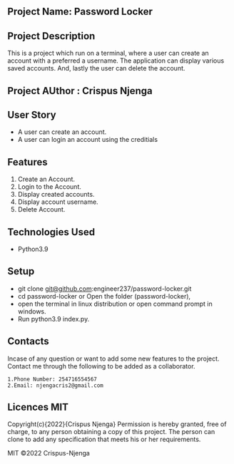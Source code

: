 ## Project Name: Password Locker
## Project Description
This is a project which run on a terminal, where a user can create an account with a preferred a username. The application can display various saved accounts. And, lastly the user can delete the account.
## Project AUthor : Crispus Njenga
## User Story
* A user can create an account.
* A user can login an account using the creditials
## Features
1. Create an Account.
2. Login to the Account.
3. Display created accounts.
4. Display account username.
5. Delete Account.
## Technologies Used
* Python3.9
## Setup
* git clone git@github.com:engineer237/password-locker.git
* cd password-locker or Open the folder (password-locker), 
* open the terminal in linux distribution or open command prompt in windows.
* Run python3.9 index.py.
## Contacts
Incase of any question or want to add some new features to the project. Contact me through the following to be added as a collaborator.

    1.Phone Number: 254716554567
    2.Email: njengacris2@gmail.com
## Licences MIT
Copyright(c){2022}{Crispus Njenga} Permission is hereby granted, free of charge, to any person obtaining a copy of this project. The person can clone to add any specification that meets his or her requirements.

MIT ©2022 Crispus-Njenga